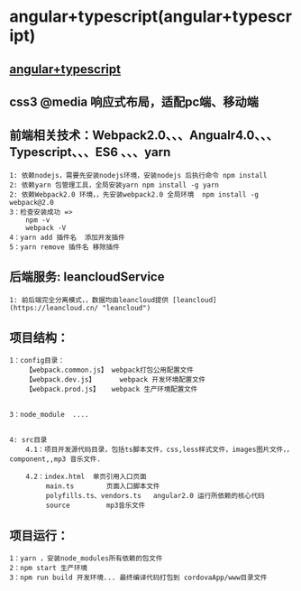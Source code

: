 

# angular+typescript(angular+typescript) 



## [angular+typescript](https://ruanjq.github.io/angular-typescript/ "angular+typescript")  

 


## css3 @media 响应式布局，适配pc端、移动端
 

## 前端相关技术：Webpack2.0、、、Angualr4.0、、、Typescript、、、ES6 、、、yarn
	
	1: 依赖nodejs，需要先安装nodejs环境，安装nodejs 后执行命令 npm install
	2: 依赖yarn 包管理工具，全局安装yarn npm install -g yarn
	2: 依赖Webpack2.0 环境，，先安装webpack2.0 全局环境  npm install -g webpack@2.0
	3：检查安装成功 =>
		npm -v
		webpack -V
	4：yarn add 插件名  添加开发插件
	5：yarn remove 插件名 移除插件

## 后端服务: leancloudService
    1: 前后端完全分离模式，，数据均由leancloud提供 [leancloud](https://leancloud.cn/ "leancloud")  


## 项目结构：
  
	1：config目录：
        【webpack.common.js】 webpack打包公用配置文件
        【webpack.dev.js】 	  webpack 开发环境配置文件
        【webpack.prod.js】   webpack 生产环境配置文件


	3：node_module  ....


	4: src目录
		4.1：项目开发源代码目录，包括ts脚本文件，css,less样式文件，images图片文件，，component,,mp3 音乐文件.
		
		4.2：index.html 	单页引用入口页面
		     main.ts    	页面入口脚本文件
		     polyfills.ts、vendors.ts   angular2.0 运行所依赖的核心代码
		     source         mp3音乐文件
		


## 项目运行：
    
	1：yarn ，安装node_modules所有依赖的包文件	 
	2：npm start 生产环境
	3：npm run build 开发环境... 最终编译代码打包到 cordovaApp/www目录文件







